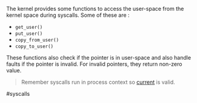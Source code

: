 The kernel provides some functions to access the user-space from the kernel space during syscalls. Some of these are :  
  
- `get_user()`  
- `put_user()`  
- `copy_from_user()`  
- `copy_to_user()`  
  
These functions also check if the pointer is in user-space and also handle faults if the pointer is invalid. For invalid pointers, they return non-zero value.  
  
> Remember syscalls run in process context so [current](../Misc/Current.md) is valid.  
  
  
#syscalls 